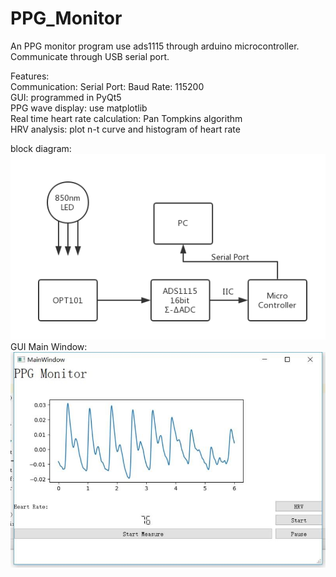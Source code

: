 # PPG_Monitor
An PPG monitor program use ads1115 through arduino microcontroller.  
Communicate through USB serial port.

Features:  
Communication: Serial Port: Baud Rate: 115200  
GUI: programmed in PyQt5  
PPG wave display: use matplotlib  
Real time heart rate calculation: Pan Tompkins algorithm  
HRV analysis: plot n-t curve and histogram of heart rate  


block diagram:  
![Alt text](Img/PPG_EXP.png)  
GUI Main Window:  
![Alt text](Img/GUI.jpg)  
